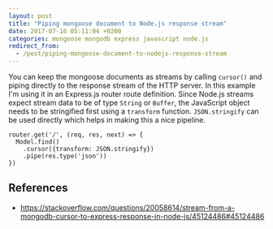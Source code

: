```yaml
---
layout: post
title: "Piping mongoose document to Node.js response stream"
date: 2017-07-16 05:11:04 +0200
categories: mongoose mongodb express javascript node.js
redirect_from:
  - /post/piping-mongoose-document-to-nodejs-response-stream
---
```


You can keep the mongoose documents as streams by calling `cursor()` and piping directly to the response stream of the HTTP server. In this example I'm using it in an Express.js router route definition. Since Node.js streams expect stream data to be of type `String` or `Buffer`, the JavaScript object needs to be stringified first using a `transform` function. `JSON.stringify` can be used directly which helps in making this a nice pipeline.

    router.get('/', (req, res, next) => {
      Model.find()
        .cursor({transform: JSON.stringify})
        .pipe(res.type('json'))
    })

## References
- https://stackoverflow.com/questions/20058614/stream-from-a-mongodb-cursor-to-express-response-in-node-js/45124486#45124486
